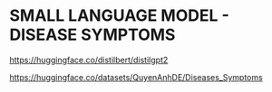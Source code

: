 # SMALL LANGUAGE MODEL - DISEASE SYMPTOMS


https://huggingface.co/distilbert/distilgpt2

https://huggingface.co/datasets/QuyenAnhDE/Diseases_Symptoms